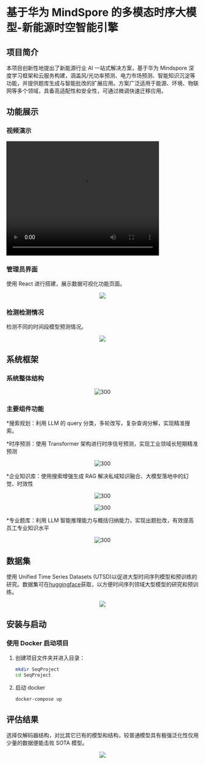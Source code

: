 # 基于华为 MindSpore 的多模态时序大模型-新能源时空智能引擎

## 项目简介

本项目创新性地提出了新能源行业 AI 一站式解决方案，基于华为 Mindspore 深度学习框架和云服务构建，涵盖风/光功率预测、电力市场预测、智能知识沉淀等功能，并提供题库生成与智能批改的扩展应用。方案广泛适用于能源、环境、物联网等多个领域，具备高适配性和安全性，可通过微调快速迁移应用。

## 功能展示

### 视频演示

<video width="400" height="300" controls>
  <source src="./figures/video.mp4" type="video/mp4">
</video>

### 管理员界面

使用 React 进行搭建，展示数据可视化功能页面。

<p align="center">
<img src="./figures/admin.png" align=center />
</p>

### 检测检测情况

检测不同的时间段模型预测情况。

<p align="center">
<img src="./figures/DiffTime.png" align=center />
</p>

## 系统框架

### 系统整体结构

<p align="center">
<img src="./figures/frame.png" alt="300" align=center />
</p>

### 主要组件功能

\*搜索规划：利用 LLM 的 query 分类，多轮改写，复杂查询分解，实现精准搜索。

\*时序预测：使用 Transformer 架构进行时序信号预测，实现工业领域长短期精准预测

<p align="center">
<img src="./figures/squ_model.png" alt="300" align=center />
</p>

\*企业知识库：使用搜索增强生成 RAG 解决私域知识融合、大模型落地中的幻觉、时效性

<p align="center">
<img src="./figures/rag.png" alt="300" align=center />
</p>
<p align="center">
<img src="./figures/rag_1.png" alt="300" align=center />
</p>

\*专业题库：利用 LLM 智能推理能力与概括归纳能力，实现出题批改，有效提高员工专业知识水平

<p align="center">
<img src="./figures/frame.png" alt="300" align=center />
</p>

## 数据集

使用 Unified Time Series Datasets (UTSD)以促进大型时间序列模型和预训练的研究。数据集可在[huggingface](https://huggingface.co/datasets/thuml/UTSD)获取，以方便时间序列领域大型模型的研究和预训练。

<p align="center">
<img src="./figures/utsd.png" align=center />
</p>

## 安装与启动

### 使用 Docker 启动项目

1. 创建项目文件夹并进入目录：

   ```bash
   mkdir SeqProject
   cd SeqProject
   ```

2. 启动 docker

   ```bash
   docker-compose up
   ```

## 评估结果

选择仅解码器结构，对比其它已有的模型和结构，较普通模型具有极强泛化性仅用少量的数据便能击败 SOTA 模型。

<p align="center">
<img src="./figures/result.png" align=center />
</p>

